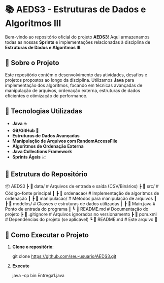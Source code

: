 # 📚 AEDS3 - Estruturas de Dados e Algoritmos III

Bem-vindo ao repositório oficial do projeto **AEDS3**! Aqui armazenamos todas as nossas **Sprints** e implementações relacionadas à disciplina de **Estruturas de Dados e Algoritmos III**.

## 📌 Sobre o Projeto

Este repositório contém o desenvolvimento das atividades, desafios e projetos propostos ao longo da disciplina. Utilizamos **Java** para implementação dos algoritmos, focando em técnicas avançadas de manipulação de arquivos, ordenação externa, estruturas de dados eficientes e otimização de performance.

## 🚀 Tecnologias Utilizadas

- **Java** ☕
- **Git/GitHub** 🌱
- **Estruturas de Dados Avançadas**
- **Manipulação de Arquivos com RandomAccessFile**
- **Algoritmos de Ordenação Externa**
- **Java Collections Framework**
- **Sprints Ágeis** 📈

## 📂 Estrutura do Repositório

📦 AEDS3 ┣ 📂 data/ # Arquivos de entrada e saída (CSV/Binários) ┣ 📂 src/ # Código-fonte principal ┃ ┣ 📂 ordenacao/ # Implementação de algoritmos de ordenação ┃ ┣ 📂 manipulacao/ # Métodos para manipulação de arquivos ┃ ┣ 📂 modelos/ # Classes e estruturas de dados utilizadas ┃ ┣ 📜 Main.java # Ponto de entrada do programa ┃ ┗ 📜 README.md # Documentação do projeto ┣ 📜 .gitignore # Arquivos ignorados no versionamento ┣ 📜 pom.xml # Dependências do projeto (se aplicável) ┗ 📜 README.md # Este arquivo 📖

## 🔧 Como Executar o Projeto

1. **Clone o repositório**:

    git clone https://github.com/seu-usuario/AEDS3.git

2. **Execute**  

    java -cp bin Entrega1.java